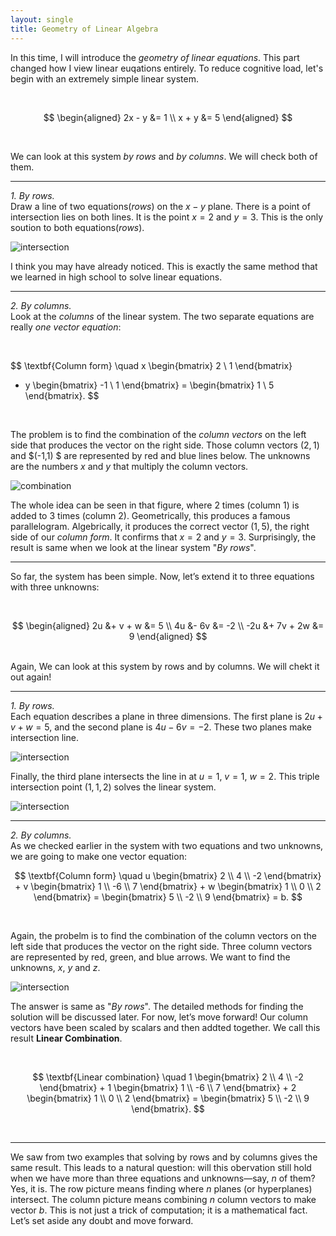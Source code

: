 ```yaml
---
layout: single
title: Geometry of Linear Algebra
---
```


In this time, I will introduce the *geometry of linear equations*. This part changed how I view linear euqations entirely. To reduce cognitive load, let's begin with an extremely simple linear system. 

<br>

$$
\begin{aligned}
2x - y &= 1 \\
x + y &= 5
\end{aligned}
$$

<br>

We can look at this system *by rows* and *by columns*. We will check both of them. 

---


*1. By rows.*  
Draw a line of two equations($rows$) on the $x-y$ plane. There is a point of intersection lies on both lines. It is the point $x=2$ and $y=3$. This is the only soution to both equations($rows$). 

![intersection](/assets/images/Figure_1.png)

I think you may have already noticed. This is exactly the same method that we learned in high school to solve linear equations.


---


*2. By columns.*   
Look at the *columns* of the linear system. The two separate equations are really *one vector equation*:


<br>

$$
\textbf{Column form} \quad
x \begin{bmatrix} 2 \\ 1 \end{bmatrix}
+ y \begin{bmatrix} -1 \\ 1 \end{bmatrix}
= \begin{bmatrix} 1 \\ 5 \end{bmatrix}.
$$

<br>

The problem is to find the combination of the *column vectors* on the left side that produces the vector on the right side. Those column vectors $(2,1)$ and $(-1,1) $ are represented by red and blue lines below. The unknowns are the numbers $x$ and $y$ that multiply the column vectors. 

![combination](/assets/images/Figure_2.png)

The whole idea can be seen in that figure, where $2$ times (column 1) is added to $3$ times (column 2). Geometrically, this produces a famous parallelogram. Algebrically, it produces the correct vector $(1,5)$, the right side of our *column form*. It confirms that $x=2$ and $y=3$. Surprisingly, the result is same when we look at the linear system "*By rows*". 

---
So far, the system has been simple. Now, let’s extend it to three equations with three unknowns: 

<br>

$$
\begin{aligned}
2u &+ v  + w   &= 5 \\
4u &- 6v       &= -2 \\
-2u &+ 7v + 2w &= 9
\end{aligned}
$$

<br>
Again, We can look at this system by rows and by columns. We will chekt it out again! 

---

*1. By rows.*   
Each equation describes a plane in three dimensions. The first plane is $2u+v+w=5$, and the second plane is $4u-6v=-2$. These two planes make intersection line. 

![intersection](/assets/images/Figure_3.png)

Finally, the third plane intersects the line in at $u=1$, $v=1$, $w=2$. This triple intersection point $(1,1,2)$ solves the linear system. 

![intersection](/assets/images/Figure_4.png)

---

*2. By columns.*  
As we checked earlier in the system with two equations and two unknowns, we are going to make one vector equation: 
<br>

$$ \textbf{Column form} \quad u \begin{bmatrix} 2 \\ 4 \\ -2 \end{bmatrix} + v \begin{bmatrix} 1 \\ -6 \\ 7 \end{bmatrix} + w \begin{bmatrix} 1 \\ 0 \\ 2 \end{bmatrix} = \begin{bmatrix} 5 \\ -2 \\ 9 \end{bmatrix} = b. $$ 


<br>

Again, the probelm is to find the combination of the column vectors on the left side that produces the vector on the right side. 
Three column vectors are represented by red, green, and blue arrows. We want to find the unknowns, $x$, $y$ and $z$. 

![intersection](/assets/images/Figure_5.png)

The answer is same as "*By rows*". The detailed methods for finding the solution will be discussed later. For now, let’s move forward! 
Our column vectors have been scaled by scalars and then addted together. We call this result **Linear Combination**. 

<br>

$$ \textbf{Linear combination} \quad 1 \begin{bmatrix} 2 \\ 4 \\ -2 \end{bmatrix} + 1 \begin{bmatrix} 1 \\ -6 \\ 7 \end{bmatrix} + 2 \begin{bmatrix} 1 \\ 0 \\ 2 \end{bmatrix} = \begin{bmatrix} 5 \\ -2 \\ 9 \end{bmatrix}. $$ 

<br>

---

We saw from two examples that solving by rows and by columns gives the same result. This leads to a natural question: will this obervation still hold when we have more than three equations and unknowns—say, $n$ of them? Yes, it is. The row picture means finding where $n$ planes (or hyperplanes) intersect. The column picture means combining $n$ column vectors to make vector $b$. This is not just a trick of computation; it is a mathematical fact. Let’s set aside any doubt and move forward.
